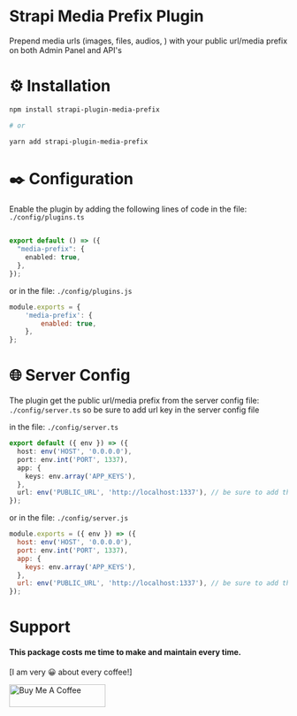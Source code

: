 # Strapi Media Prefix Plugin

Prepend media urls (images, files, audios, ) with your public url/media prefix on both Admin Panel and API's

# ⚙️ Installation

```bash
npm install strapi-plugin-media-prefix

# or

yarn add strapi-plugin-media-prefix
```

# ✒️ Configuration

Enable the plugin by adding the following lines of code in the file: `./config/plugins.ts`

```ts

export default () => ({
  "media-prefix": {
    enabled: true,
  },
});

```

or in the file: `./config/plugins.js`

```js
module.exports = {
	'media-prefix': {
		enabled: true,
	},
};
```

# 🌐 Server Config

The plugin get the public url/media prefix from the server config file: `./config/server.ts`
so be sure to add url key in the server config file

in the file: `./config/server.ts`
```ts
export default ({ env }) => ({
  host: env('HOST', '0.0.0.0'),
  port: env.int('PORT', 1337),
  app: {
    keys: env.array('APP_KEYS'),
  },
  url: env('PUBLIC_URL', 'http://localhost:1337'), // be sure to add this line
});

```

or in the file: `./config/server.js`

```js
module.exports = ({ env }) => ({
  host: env('HOST', '0.0.0.0'),
  port: env.int('PORT', 1337),
  app: {
	keys: env.array('APP_KEYS'),
  },
  url: env('PUBLIC_URL', 'http://localhost:1337'), // be sure to add this line
});
```

# Support
#### This package costs me time to make and maintain every time.
[I am very 😀 about every coffee!]

<a href="https://www.buymeacoffee.com/imranbaali" target="_blank"><img src="https://cdn.buymeacoffee.com/buttons/v2/default-yellow.png" alt="Buy Me A Coffee" height="41" width="174"></a>
